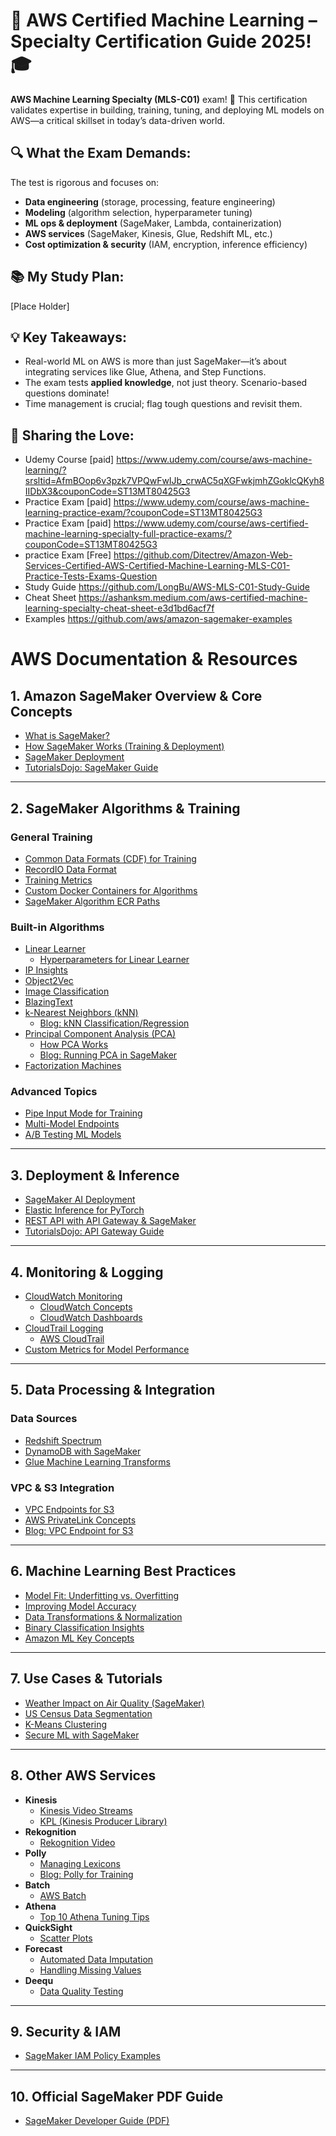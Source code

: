 # 🚀 AWS Certified Machine Learning – Specialty Certification Guide 2025! 🎓  

**AWS Machine Learning Specialty (MLS-C01)** exam! 🎉 This certification validates expertise in building, training, tuning, and deploying ML models on AWS—a critical skillset in today’s data-driven world.  

## 🔍 What the Exam Demands:  
The test is rigorous and focuses on:  
- **Data engineering** (storage, processing, feature engineering)  
- **Modeling** (algorithm selection, hyperparameter tuning)  
- **ML ops & deployment** (SageMaker, Lambda, containerization)  
- **AWS services** (SageMaker, Kinesis, Glue, Redshift ML, etc.)  
- **Cost optimization & security** (IAM, encryption, inference efficiency)  

## 📚 My Study Plan:  
[Place Holder]

## 💡 Key Takeaways:  
- Real-world ML on AWS is more than just SageMaker—it’s about integrating services like Glue, Athena, and Step Functions.  
- The exam tests **applied knowledge**, not just theory. Scenario-based questions dominate!  
- Time management is crucial; flag tough questions and revisit them.  

## 📂 Sharing the Love:  
- Udemy Course [paid] https://www.udemy.com/course/aws-machine-learning/?srsltid=AfmBOop6v3pzk7VPQwFwIJb_crwAC5qXGFwkjmhZGoklcQKyh8IIDbX3&couponCode=ST13MT80425G3
- Practice Exam [paid] https://www.udemy.com/course/aws-machine-learning-practice-exam/?couponCode=ST13MT80425G3
- Practice Exam [paid] https://www.udemy.com/course/aws-certified-machine-learning-specialty-full-practice-exams/?couponCode=ST13MT80425G3
- practice Exam [Free] https://github.com/Ditectrev/Amazon-Web-Services-Certified-AWS-Certified-Machine-Learning-MLS-C01-Practice-Tests-Exams-Question
- Study Guide https://github.com/LongBu/AWS-MLS-C01-Study-Guide
- Cheat Sheet https://ashanksm.medium.com/aws-certified-machine-learning-specialty-cheat-sheet-e3d1bd6acf7f
- Examples https://github.com/aws/amazon-sagemaker-examples


# AWS Documentation & Resources

## 1. **Amazon SageMaker Overview & Core Concepts**
- [What is SageMaker?](https://docs.aws.amazon.com/sagemaker/latest/dg/whatis.html)
- [How SageMaker Works (Training & Deployment)](https://docs.aws.amazon.com/sagemaker/latest/dg/how-it-works-training.html)
- [SageMaker Deployment](https://docs.aws.amazon.com/sagemaker/latest/dg/how-it-works-deployment.html)
- [TutorialsDojo: SageMaker Guide](https://tutorialsdojo.com/amazon-sagemaker/)

---

## 2. **SageMaker Algorithms & Training**
### **General Training**
- [Common Data Formats (CDF) for Training](https://docs.aws.amazon.com/sagemaker/latest/dg/cdf-training.html)  
- [RecordIO Data Format](https://docs.aws.amazon.com/sagemaker/latest/dg/cdf-training.html#cdf-recordio-format)  
- [Training Metrics](https://docs.aws.amazon.com/sagemaker/latest/dg/training-metrics.html)  
- [Custom Docker Containers for Algorithms](https://docs.aws.amazon.com/sagemaker/latest/dg/your-algorithms-training-algo-dockerfile.html)  
- [SageMaker Algorithm ECR Paths](https://docs.aws.amazon.com/sagemaker/latest/dg-ecr-paths/sagemaker-algo-docker-registry-paths.html)  

### **Built-in Algorithms**
- [Linear Learner](https://docs.aws.amazon.com/sagemaker/latest/dg/linear-learner.html)  
  - [Hyperparameters for Linear Learner](https://docs.aws.amazon.com/sagemaker/latest/dg/ll_hyperparameters.html)  
- [IP Insights](https://docs.aws.amazon.com/sagemaker/latest/dg/ip-insights.html)  
- [Object2Vec](https://docs.aws.amazon.com/sagemaker/latest/dg/object2vec.html)  
- [Image Classification](https://docs.aws.amazon.com/sagemaker/latest/dg/image-classification.html)  
- [BlazingText](https://docs.aws.amazon.com/sagemaker/latest/dg/blazingtext.html)  
- [k-Nearest Neighbors (kNN)](https://docs.aws.amazon.com/sagemaker/latest/dg/kNN_how-it-works.html)  
  - [Blog: kNN Classification/Regression](https://aws.amazon.com/blogs/machine-learning/amazon-sagemaker-supports-knn-classification-and-regression/)  
- [Principal Component Analysis (PCA)](https://docs.aws.amazon.com/sagemaker/latest/dg/pca.html)  
  - [How PCA Works](https://docs.aws.amazon.com/sagemaker/latest/dg/how-pca-works.html)  
  - [Blog: Running PCA in SageMaker](https://aws.amazon.com/blogs/machine-learning/running-principal-component-analysis-in-amazon-sagemaker/)  
- [Factorization Machines](https://docs.aws.amazon.com/sagemaker/latest/dg/fact-machines.html#fm-inputoutput)  

### **Advanced Topics**
- [Pipe Input Mode for Training](https://aws.amazon.com/blogs/machine-learning/using-pipe-input-mode-for-amazon-sagemaker-algorithms/)  
- [Multi-Model Endpoints](https://docs.aws.amazon.com/sagemaker/latest/dg/multi-model-endpoints.html)  
- [A/B Testing ML Models](https://aws.amazon.com/blogs/machine-learning/a-b-testing-ml-models-in-production-using-amazon-sagemaker/)  

---

## 3. **Deployment & Inference**
- [SageMaker AI Deployment](https://aws.amazon.com/sagemaker-ai/deploy/)  
- [Elastic Inference for PyTorch](https://aws.amazon.com/blogs/machine-learning/reduce-ml-inference-costs-on-amazon-sagemaker-for-pytorch-models-using-amazon-elastic-inference/)  
- [REST API with API Gateway & SageMaker](https://aws.amazon.com/blogs/machine-learning/creating-a-machine-learning-powered-rest-api-with-amazon-api-gateway-mapping-templates-and-amazon-sagemaker/)  
- [TutorialsDojo: API Gateway Guide](https://tutorialsdojo.com/amazon-api-gateway/)  

---

## 4. **Monitoring & Logging**
- [CloudWatch Monitoring](https://docs.aws.amazon.com/sagemaker/latest/dg/monitoring-cloudwatch.html)  
  - [CloudWatch Concepts](https://docs.aws.amazon.com/AmazonCloudWatch/latest/monitoring/cloudwatch_concepts.html)  
  - [CloudWatch Dashboards](https://docs.aws.amazon.com/AmazonCloudWatch/latest/monitoring/CloudWatch_Dashboards.html)  
- [CloudTrail Logging](https://docs.aws.amazon.com/sagemaker/latest/dg/logging-using-cloudtrail.html)  
  - [AWS CloudTrail](https://aws.amazon.com/cloudtrail/)  
- [Custom Metrics for Model Performance](https://aws.amazon.com/blogs/machine-learning/use-amazon-cloudwatch-custom-metrics-for-real-time-monitoring-of-amazon-sagemaker-model-performance/)  

---

## 5. **Data Processing & Integration**
### **Data Sources**
- [Redshift Spectrum](https://docs.aws.amazon.com/redshift/latest/dg/c-using-spectrum.html)  
- [DynamoDB with SageMaker](https://aws.amazon.com/blogs/big-data/analyze-data-in-amazon-dynamodb-using-amazon-sagemaker-for-real-time-prediction/)  
- [Glue Machine Learning Transforms](https://docs.aws.amazon.com/glue/latest/dg/machine-learning.html)  

### **VPC & S3 Integration**
- [VPC Endpoints for S3](https://docs.aws.amazon.com/glue/latest/dg/vpc-endpoints-s3.html)  
- [AWS PrivateLink Concepts](https://docs.aws.amazon.com/vpc/latest/privatelink/concepts.html)  
- [Blog: VPC Endpoint for S3](https://aws.amazon.com/blogs/aws/new-vpc-endpoint-for-amazon-s3/)  

---

## 6. **Machine Learning Best Practices**
- [Model Fit: Underfitting vs. Overfitting](https://docs.aws.amazon.com/machine-learning/latest/dg/model-fit-underfitting-vs-overfitting.html)  
- [Improving Model Accuracy](https://docs.aws.amazon.com/machine-learning/latest/dg/improving-model-accuracy.html)  
- [Data Transformations & Normalization](https://docs.aws.amazon.com/machine-learning/latest/dg/data-transformations-reference.html#normalization-transformation)  
- [Binary Classification Insights](https://docs.aws.amazon.com/machine-learning/latest/dg/binary-model-insights.html)  
- [Amazon ML Key Concepts](https://docs.aws.amazon.com/machine-learning/latest/dg/amazon-machine-learning-key-concepts.html)  

---

## 7. **Use Cases & Tutorials**
- [Weather Impact on Air Quality (SageMaker)](https://aws.amazon.com/blogs/machine-learning/build-a-model-to-predict-the-impact-of-weather-on-urban-air-quality-using-amazon-sagemaker/)  
- [US Census Data Segmentation](https://aws.amazon.com/blogs/machine-learning/analyze-us-census-data-for-population-segmentation-using-amazon-sagemaker/)  
- [K-Means Clustering](https://aws.amazon.com/blogs/machine-learning/k-means-clustering-with-amazon-sagemaker/)  
- [Secure ML with SageMaker](https://aws.amazon.com/blogs/machine-learning/millennium-management-secure-machine-learning-using-amazon-sagemaker/)  

---

## 8. **Other AWS Services**
- **Kinesis**  
  - [Kinesis Video Streams](https://docs.aws.amazon.com/kinesisvideostreams/latest/dg/what-is-kinesis-video.html)  
  - [KPL (Kinesis Producer Library)](https://docs.aws.amazon.com/streams/latest/dev/developing-producers-with-kpl.html#developing-producers-with-kpl-advantage)  
- **Rekognition**  
  - [Rekognition Video](https://aws.amazon.com/blogs/aws/launch-welcoming-amazon-rekognition-video-service/)  
- **Polly**  
  - [Managing Lexicons](https://docs.aws.amazon.com/polly/latest/dg/managing-lexicons.html)  
  - [Blog: Polly for Training](https://aws.amazon.com/blogs/machine-learning/create-accessible-training-with-initiafy-and-amazon-polly/)  
- **Batch**  
  - [AWS Batch](https://aws.amazon.com/batch/)  
- **Athena**  
  - [Top 10 Athena Tuning Tips](https://aws.amazon.com/blogs/big-data/top-10-performance-tuning-tips-for-amazon-athena/)  
- **QuickSight**  
  - [Scatter Plots](https://docs.aws.amazon.com/quicksight/latest/user/scatter-plot.html)  
- **Forecast**  
  - [Automated Data Imputation](https://aws.amazon.com/about-aws/whats-new/2020/05/amazon-forecast-now-supports-new-automated-data-imputation-options/)  
  - [Handling Missing Values](https://aws.amazon.com/blogs/machine-learning/managing-missing-values-in-your-target-and-related-datasets-with-automated-imputation-support-in-amazon-forecast/)  
- **Deequ**  
  - [Data Quality Testing](https://aws.amazon.com/blogs/big-data/test-data-quality-at-scale-with-deequ/)  

---

## 9. **Security & IAM**
- [SageMaker IAM Policy Examples](https://docs.aws.amazon.com/sagemaker/latest/dg/security_iam_id-based-policy-examples.html)  

---

## 10. **Official SageMaker PDF Guide**
- [SageMaker Developer Guide (PDF)](https://docs.aws.amazon.com/pdfs/sagemaker/latest/dg/sagemaker-dg.pdf)  
